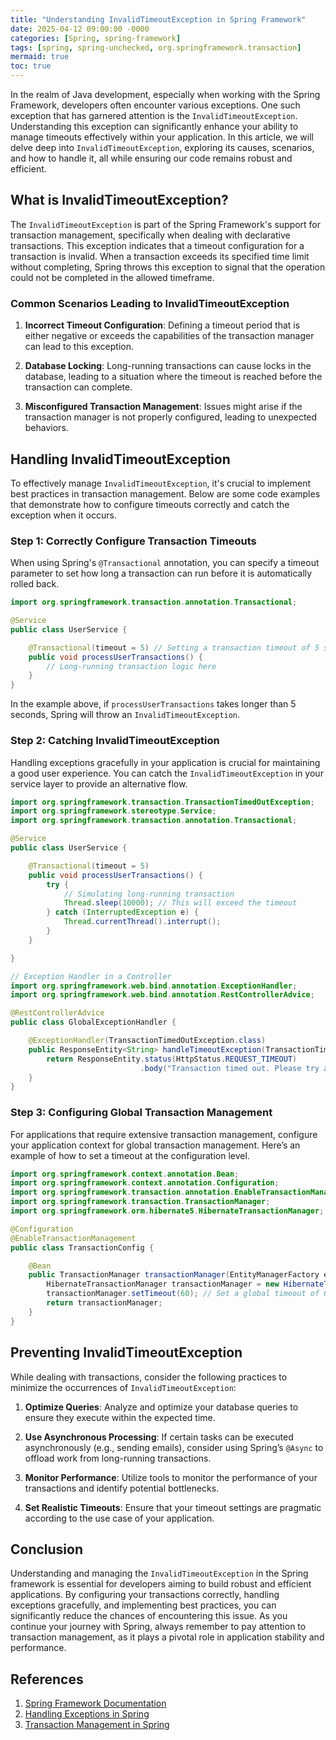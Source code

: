 ```yaml
---
title: "Understanding InvalidTimeoutException in Spring Framework"
date: 2025-04-12 09:00:00 -0000
categories: [Spring, spring-framework]
tags: [spring, spring-unchecked, org.springframework.transaction]
mermaid: true
toc: true
---
```



In the realm of Java development, especially when working with the Spring Framework, developers often encounter various exceptions. One such exception that has garnered attention is the `InvalidTimeoutException`. Understanding this exception can significantly enhance your ability to manage timeouts effectively within your application. In this article, we will delve deep into `InvalidTimeoutException`, exploring its causes, scenarios, and how to handle it, all while ensuring our code remains robust and efficient.

## What is InvalidTimeoutException?

The `InvalidTimeoutException` is part of the Spring Framework's support for transaction management, specifically when dealing with declarative transactions. This exception indicates that a timeout configuration for a transaction is invalid. When a transaction exceeds its specified time limit without completing, Spring throws this exception to signal that the operation could not be completed in the allowed timeframe.

### Common Scenarios Leading to InvalidTimeoutException

1. **Incorrect Timeout Configuration**: Defining a timeout period that is either negative or exceeds the capabilities of the transaction manager can lead to this exception.
   
2. **Database Locking**: Long-running transactions can cause locks in the database, leading to a situation where the timeout is reached before the transaction can complete.

3. **Misconfigured Transaction Management**: Issues might arise if the transaction manager is not properly configured, leading to unexpected behaviors.

## Handling InvalidTimeoutException

To effectively manage `InvalidTimeoutException`, it's crucial to implement best practices in transaction management. Below are some code examples that demonstrate how to configure timeouts correctly and catch the exception when it occurs.

### Step 1: Correctly Configure Transaction Timeouts

When using Spring's `@Transactional` annotation, you can specify a timeout parameter to set how long a transaction can run before it is automatically rolled back.

```java
import org.springframework.transaction.annotation.Transactional;

@Service
public class UserService {

    @Transactional(timeout = 5) // Setting a transaction timeout of 5 seconds
    public void processUserTransactions() {
        // Long-running transaction logic here
    }
}
```

In the example above, if `processUserTransactions` takes longer than 5 seconds, Spring will throw an `InvalidTimeoutException`.

### Step 2: Catching InvalidTimeoutException

Handling exceptions gracefully in your application is crucial for maintaining a good user experience. You can catch the `InvalidTimeoutException` in your service layer to provide an alternative flow.

```java
import org.springframework.transaction.TransactionTimedOutException;
import org.springframework.stereotype.Service;
import org.springframework.transaction.annotation.Transactional;

@Service
public class UserService {

    @Transactional(timeout = 5)
    public void processUserTransactions() {
        try {
            // Simulating long-running transaction
            Thread.sleep(10000); // This will exceed the timeout
        } catch (InterruptedException e) {
            Thread.currentThread().interrupt();
        }
    }

}

// Exception Handler in a Controller
import org.springframework.web.bind.annotation.ExceptionHandler;
import org.springframework.web.bind.annotation.RestControllerAdvice;

@RestControllerAdvice
public class GlobalExceptionHandler {

    @ExceptionHandler(TransactionTimedOutException.class)
    public ResponseEntity<String> handleTimeoutException(TransactionTimedOutException ex) {
        return ResponseEntity.status(HttpStatus.REQUEST_TIMEOUT)
                             .body("Transaction timed out. Please try again later.");
    }
}
```

### Step 3: Configuring Global Transaction Management

For applications that require extensive transaction management, configure your application context for global transaction management. Here’s an example of how to set a timeout at the configuration level.

```java
import org.springframework.context.annotation.Bean;
import org.springframework.context.annotation.Configuration;
import org.springframework.transaction.annotation.EnableTransactionManagement;
import org.springframework.transaction.TransactionManager;
import org.springframework.orm.hibernate5.HibernateTransactionManager;

@Configuration
@EnableTransactionManagement
public class TransactionConfig {

    @Bean
    public TransactionManager transactionManager(EntityManagerFactory entityManagerFactory) {
        HibernateTransactionManager transactionManager = new HibernateTransactionManager(entityManagerFactory);
        transactionManager.setTimeout(60); // Set a global timeout of 60 seconds
        return transactionManager;
    }
}
```

## Preventing InvalidTimeoutException

While dealing with transactions, consider the following practices to minimize the occurrences of `InvalidTimeoutException`:

1. **Optimize Queries**: Analyze and optimize your database queries to ensure they execute within the expected time.
   
2. **Use Asynchronous Processing**: If certain tasks can be executed asynchronously (e.g., sending emails), consider using Spring’s `@Async` to offload work from long-running transactions.

3. **Monitor Performance**: Utilize tools to monitor the performance of your transactions and identify potential bottlenecks.

4. **Set Realistic Timeouts**: Ensure that your timeout settings are pragmatic according to the use case of your application.

## Conclusion

Understanding and managing the `InvalidTimeoutException` in the Spring framework is essential for developers aiming to build robust and efficient applications. By configuring your transactions correctly, handling exceptions gracefully, and implementing best practices, you can significantly reduce the chances of encountering this issue. As you continue your journey with Spring, always remember to pay attention to transaction management, as it plays a pivotal role in application stability and performance.

## References

1. [Spring Framework Documentation](https://docs.spring.io/spring-framework/docs/current/reference/html/transaction.html)
2. [Handling Exceptions in Spring](https://www.baeldung.com/exception-handling-for-rest-with-spring)
3. [Transaction Management in Spring](https://www.tutorialspoint.com/spring/spring_transaction_management.htm)